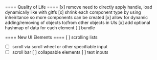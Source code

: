 ==== Quality of Life ====
[x] remove need to directly apply handle, load dynamically like with gltfs
[x] shrink each component type by using inheiritance so more components can be created
[x] allow for dynamic adding/removing of objects to/from other objects in UIs
[x] add optional hashmap of data for each element
[ ] bundle

==== New UI Elements ====
[ ] scrolling lists
- [ ] scroll via scroll wheel or other specifiable input
- [ ] scroll bar
[ ] collapsable elements
[ ] text inputs